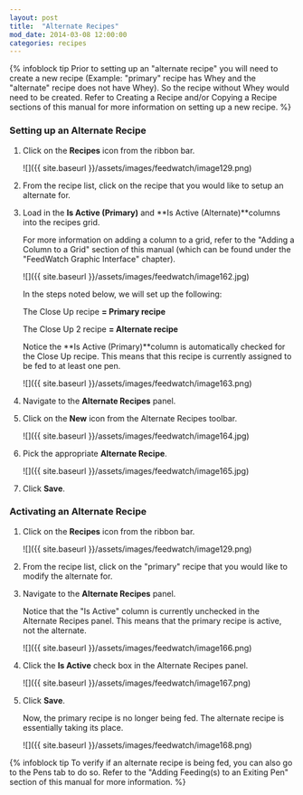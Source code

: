 ```yaml
---
layout: post
title:  "Alternate Recipes"
mod_date: 2014-03-08 12:00:00
categories: recipes
---
```


{% infoblock tip Prior to setting up an "alternate recipe" you will need to create a new recipe (Example: "primary" recipe has Whey and the "alternate" recipe does not have Whey). So the recipe without Whey would need to be created. Refer to Creating a Recipe and/or Copying a Recipe sections of this manual for more information on setting up a new recipe. %}


### Setting up an Alternate Recipe

1.  Click on the **Recipes** icon from the ribbon bar.

    ![]({{ site.baseurl }}/assets/images/feedwatch/image129.png)

2.  From the recipe list, click on the recipe that you would like to setup an alternate for.

3.  Load in the **Is Active (Primary)** and **Is Active (Alternate)**columns into the recipes grid.

    For more information on adding a column to a grid, refer to the "Adding a Column to a Grid" section of this manual (which can be found under the "FeedWatch Graphic Interface" chapter).

    ![]({{ site.baseurl }}/assets/images/feedwatch/image162.jpg)

    In the steps noted below, we will set up the following:

    The Close Up recipe **= Primary recipe**

    The Close Up 2 recipe **= Alternate recipe**

    Notice the **Is Active (Primary)**column is automatically checked for the Close Up recipe. This means that this recipe is currently assigned to be fed to at least one pen.

    ![]({{ site.baseurl }}/assets/images/feedwatch/image163.png)

4.  Navigate to the **Alternate Recipes** panel.

5.  Click on the **New** icon from the Alternate Recipes toolbar.

    ![]({{ site.baseurl }}/assets/images/feedwatch/image164.jpg)

6.  Pick the appropriate **Alternate Recipe**.

    ![]({{ site.baseurl }}/assets/images/feedwatch/image165.jpg)

7.  Click **Save**.

### Activating an Alternate Recipe

1.  Click on the **Recipes** icon from the ribbon bar.

    ![]({{ site.baseurl }}/assets/images/feedwatch/image129.png)

2.  From the recipe list, click on the "primary" recipe that you would like to modify the alternate for.

3.  Navigate to the **Alternate Recipes** panel.

    Notice that the "Is Active" column is currently unchecked in the Alternate Recipes panel. This means that the primary recipe is active, not the alternate.

    ![]({{ site.baseurl }}/assets/images/feedwatch/image166.png)

4.  Click the **Is Active** check box in the Alternate Recipes
panel.

    ![]({{ site.baseurl }}/assets/images/feedwatch/image167.png)

5.  Click **Save**.

    Now, the primary recipe is no longer being fed. The alternate recipe is essentially taking its place.

    ![]({{ site.baseurl }}/assets/images/feedwatch/image168.png)

{% infoblock tip To verify if an alternate recipe is being fed, you can also go to the Pens tab to do so. Refer to the "Adding Feeding(s) to an Exiting Pen" section of this manual for more information. %}
